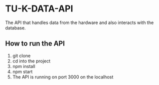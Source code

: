 # TU-K-DATA-API
The API that handles data from the hardware and also interacts with the database.



## How to run the API
1. git clone
2. cd into the project
3. npm install
4. npm start
5. The API is running on port 3000 on the localhost
